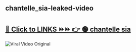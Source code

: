 
 ## chantelle_sia-leaked-video 

# <h2><a href="https://clipsfans.com/chantelle_sia&ref=git">🔗 Click to LINKS ⏩⏩ 👉 🟢 chantelle sia </a></h2>

<a href="https://clipsfans.com/chantelle_sia&ref=git" rel="nofollow" data-target="animated-image.originalLink"><img src="https://i.ibb.co.com/xMMVF88/686577567.gif" alt="Viral Video Original" style="max-width: 100%; display: inline-block;" data-target="animated-image.originalImage"></a>
